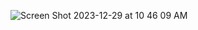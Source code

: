 ![Screen Shot 2023-12-29 at 10 46 09 AM](https://github.com/trilogy-group/UIProcessPub/assets/49407399/d07fc209-e7c6-4097-94c5-4a0fa24ba1e7)
